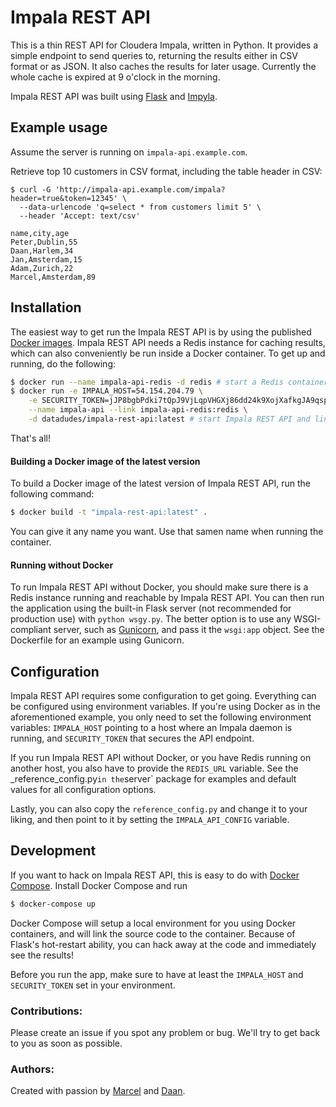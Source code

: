 #  Impala REST API

This is a thin REST API for Cloudera Impala, written in Python. It provides a simple endpoint to send queries to, 
returning the results either in CSV format or as JSON. It also caches the results for later usage. Currently the whole 
cache is expired at 9 o'clock in the morning.

Impala REST API was built using [Flask](http://flask.pocoo.org/) and [Impyla](https://github.com/cloudera/impyla).

## Example usage

Assume the server is running on `impala-api.example.com`.

Retrieve top 10 customers in CSV format, including the table header in CSV:

```
$ curl -G 'http://impala-api.example.com/impala?header=true&token=12345' \
  --data-urlencode 'q=select * from customers limit 5' \
  --header 'Accept: text/csv'

name,city,age  
Peter,Dublin,55
Daan,Harlem,34
Jan,Amsterdam,15
Adam,Zurich,22
Marcel,Amsterdam,89
```

## Installation

The easiest way to get run the Impala REST API is by using the published 
[Docker images](https://registry.hub.docker.com/u/datadudes/impala-rest-api/). Impala REST API needs a Redis instance 
for caching results, which can also conveniently be run inside a Docker container. To get up and running, do the 
following:

```bash
$ docker run --name impala-api-redis -d redis # start a Redis container
$ docker run -e IMPALA_HOST=54.154.204.79 \
    -e SECURITY_TOKEN=jJP8bgbPdki7tQpJ9VjLqpVHGXj86dd24k9XojXafkgJA9qsp2 \
    --name impala-api --link impala-api-redis:redis \
    -d datadudes/impala-rest-api:latest # start Impala REST API and link it to your Redis instance
```

That's all!

#### Building a Docker image of the latest version

To build a Docker image of the latest version of Impala REST API, run the following command:

```bash
$ docker build -t "impala-rest-api:latest" .
```

You can give it any name you want. Use that samen name when running the container.

#### Running without Docker

To run Impala REST API without Docker, you should make sure there is a Redis instance running and reachable by 
Impala REST API. You can then run the application using the built-in Flask server (not recommended for production use) 
with `python wsgy.py`. The better option is to use any WSGI-compliant server, such as [Gunicorn](http://gunicorn.org/), 
and pass it the `wsgi:app` object. See the Dockerfile for an example using Gunicorn.

## Configuration

Impala REST API requires some configuration to get going. Everything can be configured using environment variables. 
If you're using Docker as in the aforementioned example, you only need to set the following environment variables: 
`IMPALA_HOST` pointing to a host where an Impala daemon is running, and `SECURITY_TOKEN` that secures the API endpoint.

If you run Impala REST API without Docker, or you have Redis running on another host, you also have to provide the 
`REDIS_URL` variable. See the _reference_config.py` in the `server` package for examples and default values for all 
configuration options.

Lastly, you can also copy the `reference_config.py` and change it to your liking, and then point to it by setting the 
`IMPALA_API_CONFIG` variable.

## Development

If you want to hack on Impala REST API, this is easy to do with [Docker Compose](https://docs.docker.com/compose/). 
Install Docker Compose and run

```bash
$ docker-compose up
```

Docker Compose will setup a local environment for you using Docker containers, and will link the source code to the 
container. Because of Flask's hot-restart ability, you can hack away at the code and immediately see the results!

Before you run the app, make sure to have at least the `IMPALA_HOST` and `SECURITY_TOKEN` set in your environment.

### Contributions:

Please create an issue if you spot any problem or bug.
We'll try to get back to you as soon as possible.

### Authors:

Created with passion by [Marcel](https://github.com/mkrcah)
and [Daan](https://github.com/DandyDev).

